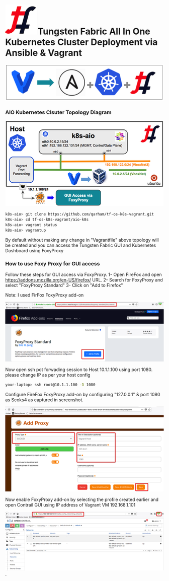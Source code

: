 # ![alt text](/images/TF.png)Tungsten Fabric All In One Kubernetes Cluster Deployment via Ansible & Vagrant

![Web Console](/images/tf-k8s-ansible-main.png)

### AIO Kubernetes Clsuter Topology Diagram

![Web Console](/images/tf-aio-k8s-topology-1.png)

```bash
k8s-aio> git clone https://github.com/qarham/tf-os-k8s-vagrant.git
k8s-aio> cd tf-os-k8s-vagrant/aio-k8s
k8s-aio> vagrant status
k8s-aio> vagrantup
```

By default without making any change in "Vagrantfile" above topology will be created and you can access the Tungsten Fabric GUI and Kubernetes Dashboard using FoxyProxy

### How to use Foxy Proxy for GUI access

Follow these steps for GUI access via FoxyProxy.
1- Open FireFox and open https://addons.mozilla.org/en-US/firefox/ URL.
2- Search for FoxyProxy and select "FoxyProxy Standard"
3- Click on "Add to Firefox"


Note: I used FirFox FoxyProxy add-on


![Web Console](/images/FoxyProxy-Install.png)

Now open ssh pot forwading session to Host 10.1.1.100 using port 1080. please change IP as per your host config

```bash
your-laptop> ssh root@10.1.1.100 -D 1080
```

Configure FireFox FoxyProxy add-on by configuring "127.0.0.1" & port 1080 as Scoks4 as captured in screenshot. 

![Web Console](/images/FoxyProxy-Configure.png)

Now enable FoxyProxy add-on by selecting the profile created earlier and open Contrail GUI using IP address of Vagrant VM 192.168.1.101

![Web Console](/images/FoxyProxy-Contrail-GUI-k8s.png)
.